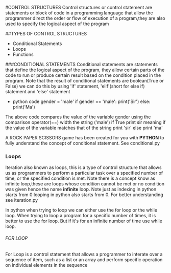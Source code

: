 #CONTROL STRUCTURES
Control structures or control statement are statements or block of code in a programming language that allow the programmer direct the order or flow of execution of a program,they are also used to specify the logical aspect of the program

##TYPES OF CONTROL STRUCTURES
- Conditional Statements
- Loops
- Functions


###CONDITIONAL STATEMENTS
Conditional statements are statements that define the logical aspect of the program, they allow certain parts of the code to run or produce certain result based on the condition placed in the program. Note that the result of conditional statements are boolean(True or False) we can do this by using 'if' statement, 'elif'(short for else if) statement and 'else' statement

- python code
gender = 'male'
if gender == 'male':
    print('Sir')
else:
    print('Ma')

The above code compares the value of the variable gender using the comparison operator(==) width the string ('male') if True print sir meaning if the value of the variable matches that of the string print 'sir' else print 'ma' 

A ROCK PAPER SCISSORS game has been created for you with **PYTHON** to fully understand the concept of conditional statement. See conditional.py


### Loops
Iteration also known as loops, this is a type of control structure that allows us as programmers to perform a particular task over a specified number of time, or the specified condition is met. Note there is a concept know as infinite loop,these are loops whose condition cannot be met or no condition was given hence the name **infinite** loop. Note just as indexing in python starts from 0  looping in python also starts from 0. For better understanding see iteration.py

In python when trying to loop we can either use the for loop or the while loop. When trying to loop a program for a specific number of times, it is better to use the for loop. But if it's for an infinite number of time use while loop.

###### FOR LOOP
For Loop is a control statement that allows a programmer to interate over a sequence of item, such as a list or an array and perform specific operation on individual elements in the sequence


